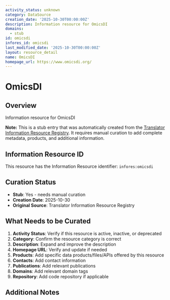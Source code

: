 ```yaml
---
activity_status: unknown
category: DataSource
creation_date: '2025-10-30T00:00:00Z'
description: Information resource for OmicsDI
domains:
  - stub
id: omicsdi
infores_id: omicsdi
last_modified_date: '2025-10-30T00:00:00Z'
layout: resource_detail
name: OmicsDI
homepage_url: https://www.omicsdi.org/
---
```


# OmicsDI

## Overview

Information resource for OmicsDI

**Note:** This is a stub entry that was automatically created from the [Translator Information Resource Registry](https://biolink.github.io/information-resource-registry/). It requires manual curation to add complete metadata, products, and additional information.

## Information Resource ID

This resource has the Information Resource identifier: `infores:omicsdi`

## Curation Status

- **Stub**: Yes - needs manual curation
- **Creation Date**: 2025-10-30
- **Original Source**: Translator Information Resource Registry

## What Needs to be Curated

1. **Activity Status**: Verify if this resource is active, inactive, or deprecated
2. **Category**: Confirm the resource category is correct
3. **Description**: Expand and improve the description
4. **Homepage URL**: Verify and update if needed
5. **Products**: Add specific data products/files/APIs offered by this resource
6. **Contacts**: Add contact information
7. **Publications**: Add relevant publications
8. **Domains**: Add relevant domain tags
9. **Repository**: Add code repository if applicable

## Additional Notes

